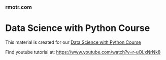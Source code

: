 ### rmotr.com
# Data Science with Python Course

This material is created for our [Data Science with Python Course](https://rmotr.com/data-science-python-course)

Find youtube tutorial at: https://www.youtube.com/watch?v=r-uOLxNrNk8